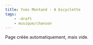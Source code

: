 ```yaml
---
title: Yves Montand - A bicyclette
tags:
    - -draft
    - musique/chanson
---
```


Page créée automatiquement, mais vide.
